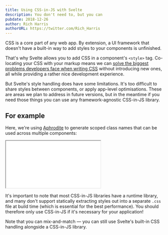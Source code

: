 ```yaml
---
title: Using CSS-in-JS with Svelte
description: You don't need to, but you can
pubdate: 2018-12-26
author: Rich Harris
authorURL: https://twitter.com/Rich_Harris
---
```


CSS is a core part of any web app. By extension, a UI framework that doesn't have a built-in way to add styles to your components is unfinished.

That's why Svelte allows you to add CSS in a component's `<style>` tag. Co-locating your CSS with your markup means we can [solve the biggest problems developers face when writing CSS](/blog/the-zen-of-just-writing-css) without introducing new ones, all while providing a rather nice development experience.

But Svelte's style handling does have some limitations. It's too difficult to share styles between components, or apply app-level optimisations. These are areas we plan to address in future versions, but in the meantime if you need those things you can use any framework-agnostic CSS-in-JS library.


## For example

Here, we're using [Aphrodite](https://github.com/Khan/aphrodite) to generate scoped class names that can be used across multiple components:

<iframe
	title="Aphrodite example"
	src="/repl/embed?gist=01345cf1c2c9ec0dfd617c2e2adb7bf7"
	scrolling="no"
></iframe>

It's important to note that most CSS-in-JS libraries have a runtime library, and many don't support statically extracting styles out into a separate <code>.css</code> file at build time (which is essential for the best performance). You should therefore only use CSS-in-JS if it's necessary for your application!

Note that you can mix-and-match — you can still use Svelte's built-in CSS handling alongside a CSS-in-JS library.

